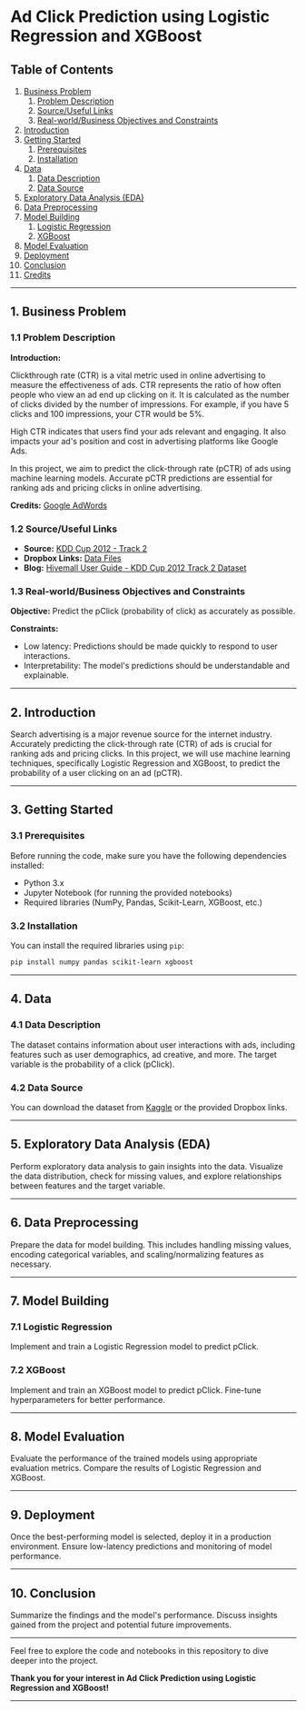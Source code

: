 # Ad Click Prediction using Logistic Regression and XGBoost

## Table of Contents
1. [Business Problem](#business-problem)
    1. [Problem Description](#problem-description)
    2. [Source/Useful Links](#sourceuseful-links)
    3. [Real-world/Business Objectives and Constraints](#real-worldbusiness-objectives-and-constraints)
2. [Introduction](#introduction)
3. [Getting Started](#getting-started)
    1. [Prerequisites](#prerequisites)
    2. [Installation](#installation)
4. [Data](#data)
    1. [Data Description](#data-description)
    2. [Data Source](#data-source)
5. [Exploratory Data Analysis (EDA)](#exploratory-data-analysis-eda)
6. [Data Preprocessing](#data-preprocessing)
7. [Model Building](#model-building)
    1. [Logistic Regression](#logistic-regression)
    2. [XGBoost](#xgboost)
8. [Model Evaluation](#model-evaluation)
9. [Deployment](#deployment)
10. [Conclusion](#conclusion)
11. [Credits](#credits)

---

## 1. Business Problem <a name="business-problem"></a>

### 1.1 Problem Description <a name="problem-description"></a>

**Introduction:**

Clickthrough rate (CTR) is a vital metric used in online advertising to measure the effectiveness of ads. CTR represents the ratio of how often people who view an ad end up clicking on it. It is calculated as the number of clicks divided by the number of impressions. For example, if you have 5 clicks and 100 impressions, your CTR would be 5%.

High CTR indicates that users find your ads relevant and engaging. It also impacts your ad's position and cost in advertising platforms like Google Ads.

In this project, we aim to predict the click-through rate (pCTR) of ads using machine learning models. Accurate pCTR predictions are essential for ranking ads and pricing clicks in online advertising.

**Credits:** [Google AdWords](https://support.google.com/adwords/answer/2615875?hl=en)

### 1.2 Source/Useful Links <a name="sourceuseful-links"></a>

- **Source:** [KDD Cup 2012 - Track 2](https://www.kaggle.com/c/kddcup2012-track2)
- **Dropbox Links:** [Data Files](https://www.dropbox.com/sh/k84z8y9n387ptjb/AAA8O8IDFsSRhOhaLfXVZcJwa?dl=0)
- **Blog:** [Hivemall User Guide - KDD Cup 2012 Track 2 Dataset](https://hivemall.incubator.apache.org/userguide/regression/kddcup12tr2_dataset.html)

### 1.3 Real-world/Business Objectives and Constraints <a name="real-worldbusiness-objectives-and-constraints"></a>

**Objective:** Predict the pClick (probability of click) as accurately as possible.

**Constraints:**
- Low latency: Predictions should be made quickly to respond to user interactions.
- Interpretability: The model's predictions should be understandable and explainable.

---

## 2. Introduction <a name="introduction"></a>

Search advertising is a major revenue source for the internet industry. Accurately predicting the click-through rate (CTR) of ads is crucial for ranking ads and pricing clicks. In this project, we will use machine learning techniques, specifically Logistic Regression and XGBoost, to predict the probability of a user clicking on an ad (pCTR).

---

## 3. Getting Started <a name="getting-started"></a>

### 3.1 Prerequisites <a name="prerequisites"></a>

Before running the code, make sure you have the following dependencies installed:

- Python 3.x
- Jupyter Notebook (for running the provided notebooks)
- Required libraries (NumPy, Pandas, Scikit-Learn, XGBoost, etc.)

### 3.2 Installation <a name="installation"></a>

You can install the required libraries using `pip`:

```bash
pip install numpy pandas scikit-learn xgboost
```

---

## 4. Data <a name="data"></a>

### 4.1 Data Description <a name="data-description"></a>

The dataset contains information about user interactions with ads, including features such as user demographics, ad creative, and more. The target variable is the probability of a click (pClick).

### 4.2 Data Source <a name="data-source"></a>

You can download the dataset from [Kaggle](https://www.kaggle.com/c/kddcup2012-track2) or the provided Dropbox links.

---

## 5. Exploratory Data Analysis (EDA) <a name="exploratory-data-analysis-eda"></a>

Perform exploratory data analysis to gain insights into the data. Visualize the data distribution, check for missing values, and explore relationships between features and the target variable.

---

## 6. Data Preprocessing <a name="data-preprocessing"></a>

Prepare the data for model building. This includes handling missing values, encoding categorical variables, and scaling/normalizing features as necessary.

---

## 7. Model Building <a name="model-building"></a>

### 7.1 Logistic Regression <a name="logistic-regression"></a>

Implement and train a Logistic Regression model to predict pClick.

### 7.2 XGBoost <a name="xgboost"></a>

Implement and train an XGBoost model to predict pClick. Fine-tune hyperparameters for better performance.

---

## 8. Model Evaluation <a name="model-evaluation"></a>

Evaluate the performance of the trained models using appropriate evaluation metrics. Compare the results of Logistic Regression and XGBoost.

---

## 9. Deployment <a name="deployment"></a>

Once the best-performing model is selected, deploy it in a production environment. Ensure low-latency predictions and monitoring of model performance.

---

## 10. Conclusion <a name="conclusion"></a>

Summarize the findings and the model's performance. Discuss insights gained from the project and potential future improvements.

---

Feel free to explore the code and notebooks in this repository to dive deeper into the project.

**Thank you for your interest in Ad Click Prediction using Logistic Regression and XGBoost!**

---
